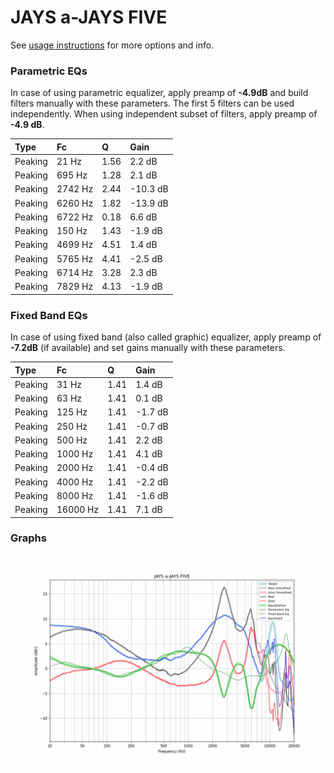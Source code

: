 # JAYS a-JAYS FIVE
See [usage instructions](https://github.com/jaakkopasanen/AutoEq#usage) for more options and info.

### Parametric EQs
In case of using parametric equalizer, apply preamp of **-4.9dB** and build filters manually
with these parameters. The first 5 filters can be used independently.
When using independent subset of filters, apply preamp of **-4.9 dB**.

| Type    | Fc      |    Q | Gain     |
|:--------|:--------|:-----|:---------|
| Peaking | 21 Hz   | 1.56 | 2.2 dB   |
| Peaking | 695 Hz  | 1.28 | 2.1 dB   |
| Peaking | 2742 Hz | 2.44 | -10.3 dB |
| Peaking | 6260 Hz | 1.82 | -13.9 dB |
| Peaking | 6722 Hz | 0.18 | 6.6 dB   |
| Peaking | 150 Hz  | 1.43 | -1.9 dB  |
| Peaking | 4699 Hz | 4.51 | 1.4 dB   |
| Peaking | 5765 Hz | 4.41 | -2.5 dB  |
| Peaking | 6714 Hz | 3.28 | 2.3 dB   |
| Peaking | 7829 Hz | 4.13 | -1.9 dB  |

### Fixed Band EQs
In case of using fixed band (also called graphic) equalizer, apply preamp of **-7.2dB**
(if available) and set gains manually with these parameters.

| Type    | Fc       |    Q | Gain    |
|:--------|:---------|:-----|:--------|
| Peaking | 31 Hz    | 1.41 | 1.4 dB  |
| Peaking | 63 Hz    | 1.41 | 0.1 dB  |
| Peaking | 125 Hz   | 1.41 | -1.7 dB |
| Peaking | 250 Hz   | 1.41 | -0.7 dB |
| Peaking | 500 Hz   | 1.41 | 2.2 dB  |
| Peaking | 1000 Hz  | 1.41 | 4.1 dB  |
| Peaking | 2000 Hz  | 1.41 | -0.4 dB |
| Peaking | 4000 Hz  | 1.41 | -2.2 dB |
| Peaking | 8000 Hz  | 1.41 | -1.6 dB |
| Peaking | 16000 Hz | 1.41 | 7.1 dB  |

### Graphs
![](./JAYS%20a-JAYS%20FIVE.png)